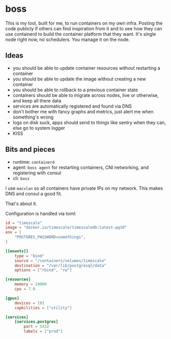 # boss

This is my tool, built for me, to run containers on my own infra.
Posting the code publicly if others can find inspiration from it and to see how they can use containerd to build the container platform that they want.
It's single node right now, no schedulers.
You manage it on the node.

## Ideas

* you should be able to update container resources without restarting a container
* you should be able to update the image without creating a new container
* you should be able to rollback to a previous container state
* containers should be able to migrate across nodes, live or otherwise, and keep all there data
* services are automatically registered and found via DNS
* don't bother me with fancy graphs and metrics, just alert me when something's wrong
* logs on disk suck, apps should send to things like sentry when they can, else go to system logger
* KISS

## Bits and pieces

* runtime: `containerd`
* agent: `boss agent` for restarting containers, CNI networking, and registering with consul
* cli: `boss`

I use `macvlan` so all containers have private IPs on my network.
This makes DNS and consul a good fit.

That's about it.

Configuration is handled via toml:

```toml
id = "timescale"
image = "docker.io/timescale/timescaledb:latest-pg10"
env = [
	"POSTGRES_PASSWORD=somethings",
]

[[mounts]]
	type = "bind"
	source = "/containers/volumes/timescale"
	destination = "/var/lib/postgresql/data"
	options = ["rbind", "rw"]

[resources]
	memory = 24000
	cpu = 7.0

[gpus]
	devices = [0]
	capbilities = ["utility"]

[services]
	[services.postgres]
		port = 5432
		labels = ["prod"]
```
